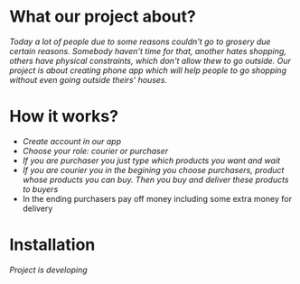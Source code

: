 # What our project about?

_Today a lot of people due to some reasons couldn't go to grosery due certain reasons. Somebody haven't time for that, another hates shopping, others have physical constraints, which don't allow thew to go outside. Our project is about creating phone app which will help people to go shopping without even going outside theirs' houses._


# How it works?

* _Create account in our app_
* _Choose your role: courier or purchaser_
* _If you are purchaser you just type which products you want and wait_
* _If you are courier you in the begining you choose purchasers, product whose products you can buy. Then you buy and deliver these products to buyers_ 
* In the ending purchasers pay off money including some extra money for delivery

# Installation

_Project is developing_
